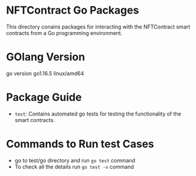 # NFTContract Go Packages

This directory conains packages for interacting with the NFTContract
smart contracts from a Go programming environment.

# GOlang Version

go version go1.16.5 linux/amd64

# Package Guide

- `test`: Contains automated go tests for testing the functionality
  of the smart contracts.

# Commands to Run test Cases

- go to test/go directory and run `go test` command
- To check all the details run `go test -v` command
